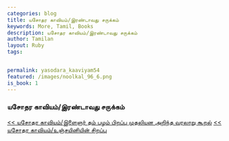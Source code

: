 ```yaml
---  
categories: blog  
title: யசோதர காவியம்/இரண்டாவது சருக்கம்
keywords: More, Tamil, Books  
description: யசோதர காவியம்/இரண்டாவது சருக்கம்
author: Tamilan  
layout: Ruby  
tags:     


permalink: yasodara_kaaviyam54  
featured: /images/noolkal_96_6.png  
is_book: 1
---  
```



### யசோதர காவியம்/இரண்டாவது சருக்கம்

[<< யசோதர காவியம்/இளைஞர் தம் பழம் பிறப்பு முதலியன அறிந்த வரலாறு கூறல்](yasodara_kaaviyam53) [<< யசோதர காவியம்/உஞ்சயினியின் சிறப்பு](yasodara_kaaviyam55)


